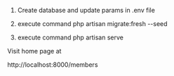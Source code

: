 
1. Create database and update params in .env file

2. execute command
    php artisan migrate:fresh --seed

3. execute command
    php artisan serve

Visit home page at

http://localhost:8000/members